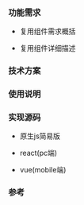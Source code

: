 
### 功能需求  
- 复用组件需求概括  

- 复用组件详细描述  

### 技术方案  

### 使用说明  

### 实现源码  
- 原生js简易版

- react(pc端)  

- vue(mobile端)  

### 参考  
